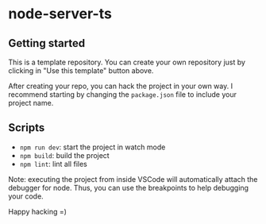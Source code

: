 # node-server-ts

## Getting started

This is a template repository. You can create your own repository just by clicking in "Use this template" button above.

After creating your repo, you can hack the project in your own way. I recommend starting by changing the `package.json` file to include your project name.

## Scripts

- `npm run dev`: start the project in watch mode
- `npm build`: build the project
- `npm lint`: lint all files

Note: executing the project from inside VSCode will automatically attach the debugger for node. Thus, you can use the breakpoints to help debugging your code.

Happy hacking =)
